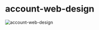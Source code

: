 # account-web-design


![account-web-design](https://wamazing.github.io/account-web-design/sample.png "account-web-design")
